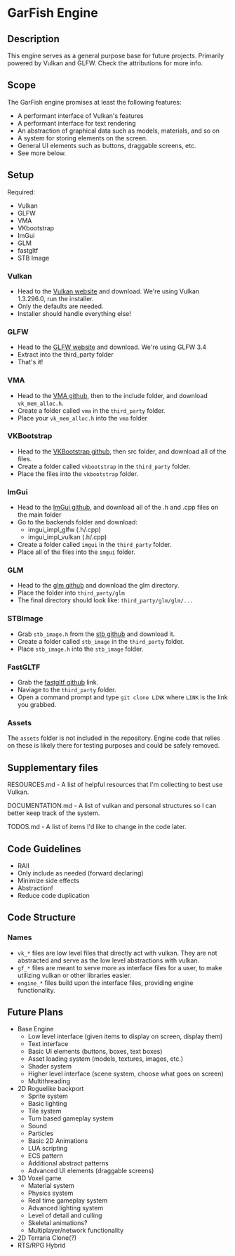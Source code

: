 # GarFish Engine

## Description

This engine serves as a general purpose base for future projects. Primarily powered by Vulkan and GLFW. Check the attributions for more info.

## Scope

The GarFish engine promises at least the following features:
- A performant interface of Vulkan's features
- A performant interface for text rendering
- An abstraction of graphical data such as models, materials, and so on
- A system for storing elements on the screen.
- General UI elements such as buttons, draggable screens, etc.
- See more below.

## Setup

Required:
- Vulkan
- GLFW
- VMA
- VKbootstrap
- ImGui
- GLM
- fastgltf
- STB Image

### Vulkan
- Head to the [Vulkan website](https://vulkan.lunarg.com/sdk/home) and download. We're using Vulkan 1.3.296.0, run the installer.
- Only the defaults are needed.
- Installer should handle everything else!

### GLFW
- Head to the [GLFW website](https://www.glfw.org/) and download. We're using GLFW 3.4
- Extract into the third_party folder
- That's it!

### VMA
- Head to the [VMA github](https://github.com/GPUOpen-LibrariesAndSDKs/VulkanMemoryAllocator/tree/master), then to the include folder, and download `vk_mem_alloc.h`.
- Create a folder called `vma` in the `third_party` folder.
- Place your `vk_mem_alloc.h` into the `vma` folder

### VKBootstrap
- Head to the [VKBootstrap github](https://github.com/charles-lunarg/vk-bootstrap), then src folder, and download all of the files.
- Create a folder called `vkbootstrap` in the `third_party` folder.
- Place the files into the `vkbootstrap` folder.

### ImGui
- Head to the [ImGui github](https://github.com/ocornut/imgui), and download all of the .h and .cpp files on the main folder
- Go to the backends folder and download:
    - imgui_impl_glfw (.h/.cpp)
	- imgui_impl_vulkan (.h/.cpp)
- Create a folder called `imgui` in the `third_party` folder.
- Place all of the files into the `imgui` folder.

### GLM
- Head to the [glm github](https://github.com/g-truc/glm/tree/master/glm) and download the glm directory.
- Place the folder into `third_party/glm`
- The final directory should look like: `third_party/glm/glm/...`

### STBImage
- Grab `stb_image.h` from the [stb github](https://github.com/nothings/stb/blob/master/stb_image.h) and download it.
- Create a folder called `stb_image` in the `third_party` folder.
- Place `stb_image.h` into the `stb_image` folder.

### FastGLTF
- Grab the [fastgltf github](https://github.com/spnda/fastgltf) link.
- Naviage to the `third_party` folder.
- Open a command prompt and type `git clone LINK` where `LINK` is the link you grabbed.

### Assets
The `assets` folder is not included in the repository. Engine code that relies on these is likely there 
for testing purposes and could be safely removed.

## Supplementary files
RESOURCES.md - A list of helpful resources that I'm collecting to best use Vulkan.

DOCUMENTATION.md - A list of vulkan and personal structures so I can better keep track of the system.

TODOS.md - A list of items I'd like to change in the code later.

## Code Guidelines
- RAII
- Only include as needed (forward declaring)
- Minimize side effects
- Abstraction!
- Reduce code duplication

## Code Structure

### Names
- `vk_*` files are low level files that directly act with vulkan. They are not abstracted and serve as the low level abstractions with vulkan.
- `gf_*` files are meant to serve more as interface files for a user, to make utilizing vulkan or other libraries easier.
- `engine_*` files build upon the interface files, providing engine functionality.

## Future Plans
- Base Engine
    - Low level interface (given items to display on screen, display them)
	- Text interface
	- Basic UI elements (buttons, boxes, text boxes)
	- Asset loading system (models, textures, images, etc.)
	- Shader system
	- Higher level interface (scene system, choose what goes on screen)
	- Multithreading
- 2D Roguelike backport
    - Sprite system
	- Basic lighting
	- Tile system
	- Turn based gameplay system
	- Sound
	- Particles
	- Basic 2D Animations
	- LUA scripting
	- ECS pattern
	- Additional abstract patterns
	- Advanced UI elements (draggable screens)
- 3D Voxel game
    - Material system
	- Physics system
	- Real time gameplay system
	- Advanced lighting system
    - Level of detail and culling
	- Skeletal animations?
	- Multiplayer/network functionality
- 2D Terraria Clone(?)
- RTS/RPG Hybrid